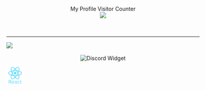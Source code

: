 <p align="center"> 
  My Profile Visitor Counter<br>
  <img src="https://profile-counter.glitch.me/mahyarsamali/count.svg" />
</p>

<br>
<hr>

![](https://discord.c99.nl/widget/theme-1/998143234758946828.png)

<p align="center">
    <img src="https://discord.c99.nl/widget/theme-1/998143234758946828.png" alt="Discord Widget">
</p>


<a href="http://ir-mp.ir/" target="_blank">
  <img src="https://raw.githubusercontent.com/devicons/devicon/master/icons/react/react-original-wordmark.svg" alt="react" width="45" height="45" />
</a>
